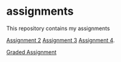 # assignments
This repository contains my assignments

[Assignment 2](https://github.com/Siemenvda/assignments/blob/master/assignment2%20(1).ipynb)
[Assignment 3](https://github.com/Siemenvda/assignments/blob/master/assignment3.ipynb)
[Assignment 4](https://github.com/Siemenvda/assignments/blob/master/assignment4.ipynb).

[Graded Assignment](https://github.com/Siemenvda/assignments/blob/master/graded_assignment_2.html)
